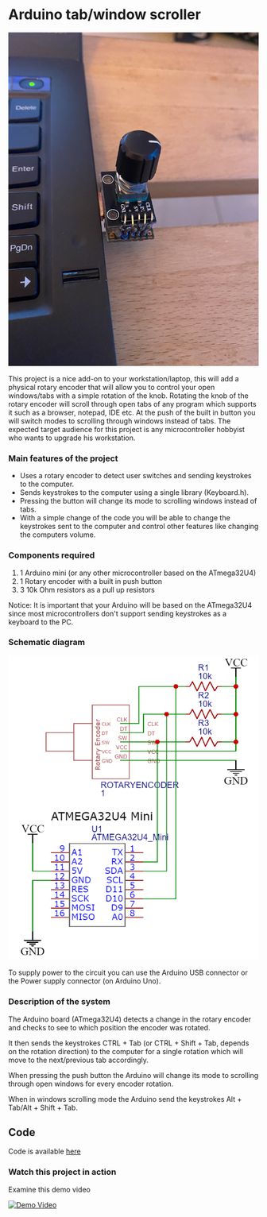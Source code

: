 # Arduino tab/window scroller

![Main Image](Images/Main_photo.JPG)

This project is a nice add-on to your workstation/laptop, this will add a physical rotary encoder that will allow you to control your open windows/tabs with a simple rotation of the knob.
Rotating the knob of the rotary encoder will scroll through open tabs of any program which supports it such as a browser, notepad, IDE etc.
At the push of the built in button you will switch modes to scrolling through windows instead of tabs.
The expected target audience for this project is any microcontroller hobbyist who wants to upgrade his workstation.

### Main features of the project

- Uses a rotary encoder to detect user switches and sending keystrokes to the computer.
- Sends keystrokes to the computer using a single library (Keyboard.h).
- Pressing the button will change its mode to scrolling windows instead of tabs.
- With a simple change of the code you will be able to change the keystrokes sent to the computer and control other features like changing the computers volume.

### Components required

1. 1 Arduino mini (or any other microcontroller based on the ATmega32U4)
2. 1 Rotary encoder with a built in push button
3. 3 10k Ohm resistors as a pull up resistors

Notice: It is important that your Arduino will be based on the ATmega32U4 since most microcontrollers don't support sending keystrokes as a keyboard to the PC.

### Schematic diagram

<p align="center">
<img alt="Schematic Diagram" src="Images/Schematics_diagram.png">
</p>
                           
To supply power to the circuit you can use the Arduino USB connector or the Power supply connector (on Arduino Uno).

### Description of the system

The Arduino board (ATmega32U4) detects a change in the rotary encoder and checks to see to which position the encoder was rotated.

It then sends the keystrokes CTRL + Tab (or CTRL + Shift + Tab, depends on the rotation direction) to the computer for a single rotation which will move to the next/previous tab accordingly.

When pressing the push button the Arduino will change its mode to scrolling through open windows for every encoder rotation.

When in windows scrolling mode the Arduino send the keystrokes Alt + Tab/Alt + Shift + Tab.

## Code

Code is available [here](Code/Main.ino)

### Watch this project in action

Examine this demo video


 [![Demo Video](http://img.youtube.com/vi/XYL7rwEv2jc/0.jpg)](https://youtu.be/XYL7rwEv2jc)
